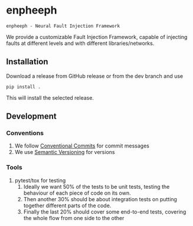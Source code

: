 # enpheeph

```enpheeph - Neural Fault Injection Framework```

We provide a customizable Fault Injection Framework, capable of injecting faults at different levels and with different libraries/networks.

## Installation

Download a release from GitHub release or from the dev branch and use

```pip install .```

This will install the selected release.

## Development

### Conventions

1. We follow [Conventional Commits](https://www.conventionalcommits.org/en/v1.0.0/) for commit messages
2. We use [Semantic Versioning](https://semver.org/) for versions

### Tools

1. pytest/tox for testing
    1. Ideally we want 50% of the tests to be unit tests, testing the behaviour of each piece of code on its own.
    2. Then another 30% should be about integration tests on putting together different parts of the code.
    3. Finally the last 20% should cover some end-to-end tests, covering the whole flow from one side to the other
